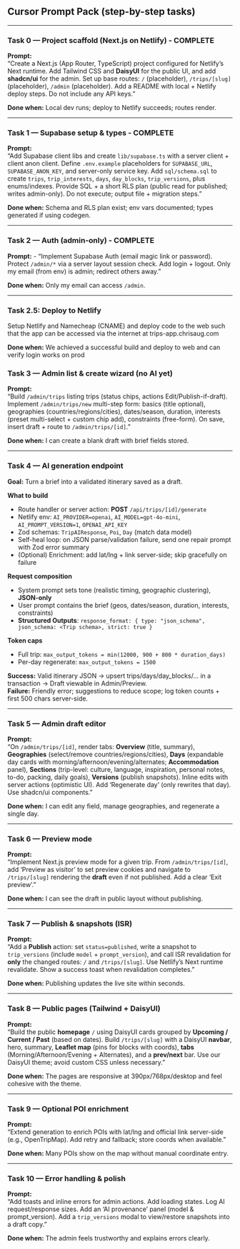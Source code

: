 ## Cursor Prompt Pack (step-by-step tasks)

---

### Task 0 — Project scaffold (Next.js on Netlify) - COMPLETE
**Prompt:**  
“Create a Next.js (App Router, TypeScript) project configured for Netlify’s Next runtime. Add Tailwind CSS and **DaisyUI** for the public UI, and add **shadcn/ui** for the admin. Set up base routes: `/` (placeholder), `/trips/[slug]` (placeholder), `/admin` (placeholder). Add a README with local + Netlify deploy steps. Do not include any API keys.”

**Done when:** Local dev runs; deploy to Netlify succeeds; routes render.

---

### Task 1 — Supabase setup & types - COMPLETE
**Prompt:**  
“Add Supabase client libs and create `lib/supabase.ts` with a server client + client anon client. Define `.env.example` placeholders for `SUPABASE_URL`, `SUPABASE_ANON_KEY`, and server-only service key. Add `sql/schema.sql` to create `trips`, `trip_interests`, `days`, `day_blocks`, `trip_versions`, plus enums/indexes. Provide SQL + a short RLS plan (public read for published; writes admin-only). Do not execute; output file + migration steps.”

**Done when:** Schema and RLS plan exist; env vars documented; types generated if using codegen.

---

### Task 2 — Auth (admin-only) - COMPLETE
**Prompt:**   -
“Implement Supabase Auth (email magic link or password). Protect `/admin/*` via a server layout session check. Add login + logout. Only my email (from env) is admin; redirect others away.”

**Done when:** Only my email can access `/admin`.

---

### Task 2.5: Deploy to Netlify

Setup Netlify and Namecheap (CNAME) and deploy code to the web such that the app can be accessed via the internet at trips-app.chrisaug.com

**Done when:** We achieved a successful build and deploy to web and can verify login works on prod


### Task 3 — Admin list & create wizard (no AI yet)
**Prompt:**  
“Build `/admin/trips` listing trips (status chips, actions Edit/Publish-if-draft). Implement `/admin/trips/new` multi-step form: basics (title optional), geographies (countries/regions/cities), dates/season, duration, interests (preset multi-select + custom chip add), constraints (free-form). On save, insert draft + route to `/admin/trips/[id]`.”

**Done when:** I can create a blank draft with brief fields stored.

---

### Task 4 — AI generation endpoint
**Goal:** Turn a brief into a validated itinerary saved as a draft.

**What to build**  
- Route handler or server action: **POST** `/api/trips/[id]/generate`  
- Netlify env: `AI_PROVIDER=openai`, `AI_MODEL=gpt-4o-mini`, `AI_PROMPT_VERSION=1`, `OPENAI_API_KEY`  
- Zod schemas: `TripAIResponse`, `Poi`, `Day` (match data model)  
- Self-heal loop: on JSON parse/validation failure, send one repair prompt with Zod error summary  
- (Optional) Enrichment: add lat/lng + link server-side; skip gracefully on failure

**Request composition**  
- System prompt sets tone (realistic timing, geographic clustering), **JSON-only**  
- User prompt contains the brief (geos, dates/season, duration, interests, constraints)  
- **Structured Outputs**: `response_format: { type: "json_schema", json_schema: <Trip schema>, strict: true }`

**Token caps**  
- Full trip: `max_output_tokens = min(12000, 900 + 800 * duration_days)`  
- Per-day regenerate: `max_output_tokens = 1500`

**Success:** Valid itinerary JSON → upsert trips/days/day_blocks/… in a transaction → Draft viewable in Admin/Preview.  
**Failure:** Friendly error; suggestions to reduce scope; log token counts + first 500 chars server-side.

---

### Task 5 — Admin draft editor
**Prompt:**  
“On `/admin/trips/[id]`, render tabs: **Overview** (title, summary), **Geographies** (select/remove countries/regions/cities), **Days** (expandable day cards with morning/afternoon/evening/alternates; **Accommodation** panel), **Sections** (trip-level: culture, language, inspiration, personal notes, to-do, packing, daily goals), **Versions** (publish snapshots). Inline edits with server actions (optimistic UI). Add ‘Regenerate day’ (only rewrites that day). Use shadcn/ui components.”

**Done when:** I can edit any field, manage geographies, and regenerate a single day.

---

### Task 6 — Preview mode
**Prompt:**  
“Implement Next.js preview mode for a given trip. From `/admin/trips/[id]`, add ‘Preview as visitor’ to set preview cookies and navigate to `/trips/[slug]` rendering the **draft** even if not published. Add a clear ‘Exit preview’.”

**Done when:** I can see the draft in public layout without publishing.

---

### Task 7 — Publish & snapshots (ISR)
**Prompt:**  
“Add a **Publish** action: set `status=published`, write a snapshot to `trip_versions` (include `model` + `prompt_version`), and call ISR revalidation for **only** the changed routes: `/` and `/trips/[slug]`. Use Netlify’s Next runtime revalidate. Show a success toast when revalidation completes.”

**Done when:** Publishing updates the live site within seconds.

---

### Task 8 — Public pages (Tailwind + DaisyUI)
**Prompt:**  
“Build the public **homepage** `/` using DaisyUI cards grouped by **Upcoming / Current / Past** (based on dates). Build `/trips/[slug]` with a DaisyUI **navbar**, hero, summary, **Leaflet map** (pins for blocks with coords), **tabs** (Morning/Afternoon/Evening + Alternates), and a **prev/next** bar. Use our DaisyUI theme; avoid custom CSS unless necessary.”

**Done when:** The pages are responsive at 390px/768px/desktop and feel cohesive with the theme.

---

### Task 9 — Optional POI enrichment
**Prompt:**  
“Extend generation to enrich POIs with lat/lng and official link server-side (e.g., OpenTripMap). Add retry and fallback; store coords when available.”

**Done when:** Many POIs show on the map without manual coordinate entry.

---

### Task 10 — Error handling & polish
**Prompt:**  
“Add toasts and inline errors for admin actions. Add loading states. Log AI request/response sizes. Add an ‘AI provenance’ panel (model & prompt_version). Add a `trip_versions` modal to view/restore snapshots into a draft copy.”

**Done when:** The admin feels trustworthy and explains errors clearly.
